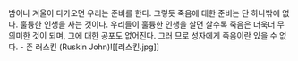 밤이나 겨울이 다가오면 우리는 준비를 한다. 그렇듯 죽음에 대한 준비는 단 하나밖에 없다. 훌륭한 인생을 사는 것이다. 우리들이 훌륭한 인생을 살면 살수록 죽음은 더욱더 무의미한 것이 되며, 그에 대한 공포도 없어진다. 그러 므로 성자에게 죽음이란 있을 수 없다. - 존 러스킨 (Ruskin John)![[러스킨.jpg]]
